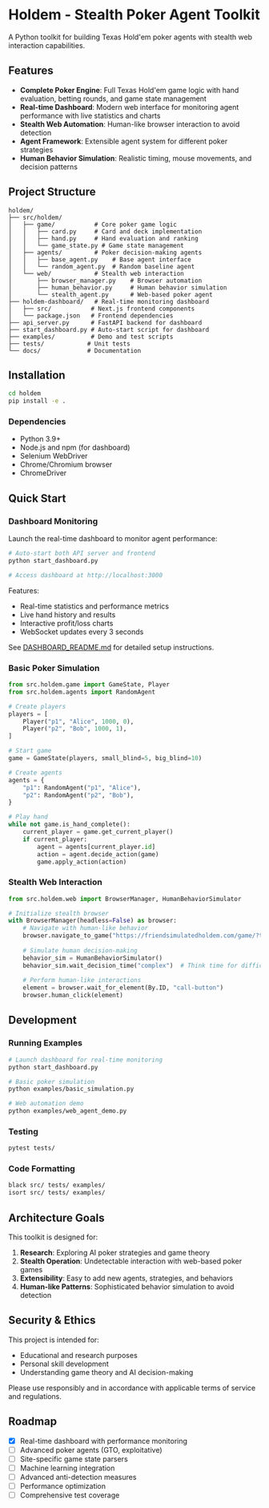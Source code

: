 # Holdem - Stealth Poker Agent Toolkit

A Python toolkit for building Texas Hold'em poker agents with stealth web interaction capabilities.

## Features

- **Complete Poker Engine**: Full Texas Hold'em game logic with hand evaluation, betting rounds, and game state management
- **Real-time Dashboard**: Modern web interface for monitoring agent performance with live statistics and charts
- **Stealth Web Automation**: Human-like browser interaction to avoid detection
- **Agent Framework**: Extensible agent system for different poker strategies
- **Human Behavior Simulation**: Realistic timing, mouse movements, and decision patterns

## Project Structure

```
holdem/
├── src/holdem/
│   ├── game/           # Core poker game logic
│   │   ├── card.py     # Card and deck implementation
│   │   ├── hand.py     # Hand evaluation and ranking
│   │   └── game_state.py # Game state management
│   ├── agents/         # Poker decision-making agents
│   │   ├── base_agent.py    # Base agent interface
│   │   └── random_agent.py  # Random baseline agent
│   └── web/            # Stealth web interaction
│       ├── browser_manager.py    # Browser automation
│       ├── human_behavior.py     # Human behavior simulation
│       └── stealth_agent.py      # Web-based poker agent
├── holdem-dashboard/   # Real-time monitoring dashboard
│   ├── src/           # Next.js frontend components
│   └── package.json   # Frontend dependencies
├── api_server.py      # FastAPI backend for dashboard
├── start_dashboard.py # Auto-start script for dashboard
├── examples/          # Demo and test scripts
├── tests/            # Unit tests
└── docs/             # Documentation
```

## Installation

```bash
cd holdem
pip install -e .
```

### Dependencies

- Python 3.9+
- Node.js and npm (for dashboard)
- Selenium WebDriver
- Chrome/Chromium browser
- ChromeDriver

## Quick Start

### Dashboard Monitoring

Launch the real-time dashboard to monitor agent performance:

```bash
# Auto-start both API server and frontend
python start_dashboard.py

# Access dashboard at http://localhost:3000
```

Features:
- Real-time statistics and performance metrics
- Live hand history and results
- Interactive profit/loss charts
- WebSocket updates every 3 seconds

See [DASHBOARD_README.md](DASHBOARD_README.md) for detailed setup instructions.

### Basic Poker Simulation

```python
from src.holdem.game import GameState, Player
from src.holdem.agents import RandomAgent

# Create players
players = [
    Player("p1", "Alice", 1000, 0),
    Player("p2", "Bob", 1000, 1),
]

# Start game
game = GameState(players, small_blind=5, big_blind=10)

# Create agents
agents = {
    "p1": RandomAgent("p1", "Alice"),
    "p2": RandomAgent("p2", "Bob"),
}

# Play hand
while not game.is_hand_complete():
    current_player = game.get_current_player()
    if current_player:
        agent = agents[current_player.id]
        action = agent.decide_action(game)
        game.apply_action(action)
```

### Stealth Web Interaction

```python
from src.holdem.web import BrowserManager, HumanBehaviorSimulator

# Initialize stealth browser
with BrowserManager(headless=False) as browser:
    # Navigate with human-like behavior
    browser.navigate_to_game("https://friendsimulatedholdem.com/game/?token=&profile=pg")
    
    # Simulate human decision-making
    behavior_sim = HumanBehaviorSimulator()
    behavior_sim.wait_decision_time("complex")  # Think time for difficult decision
    
    # Perform human-like interactions
    element = browser.wait_for_element(By.ID, "call-button")
    browser.human_click(element)
```

## Development

### Running Examples

```bash
# Launch dashboard for real-time monitoring
python start_dashboard.py

# Basic poker simulation
python examples/basic_simulation.py

# Web automation demo
python examples/web_agent_demo.py
```

### Testing

```bash
pytest tests/
```

### Code Formatting

```bash
black src/ tests/ examples/
isort src/ tests/ examples/
```

## Architecture Goals

This toolkit is designed for:

1. **Research**: Exploring AI poker strategies and game theory
2. **Stealth Operation**: Undetectable interaction with web-based poker games
3. **Extensibility**: Easy to add new agents, strategies, and behaviors
4. **Human-like Patterns**: Sophisticated behavior simulation to avoid detection

## Security & Ethics

This project is intended for:
- Educational and research purposes
- Personal skill development
- Understanding game theory and AI decision-making

Please use responsibly and in accordance with applicable terms of service and regulations.

## Roadmap

- [x] Real-time dashboard with performance monitoring
- [ ] Advanced poker agents (GTO, exploitative)
- [ ] Site-specific game state parsers
- [ ] Machine learning integration
- [ ] Advanced anti-detection measures
- [ ] Performance optimization
- [ ] Comprehensive test coverage